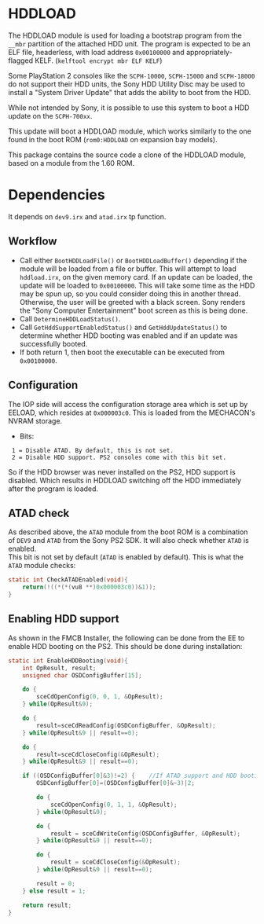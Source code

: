 # HDDLOAD
The HDDLOAD module is used for loading a bootstrap program from the `__mbr` partition of the attached HDD unit. The program is expected to be an ELF file, headerless, with load address `0x00100000` and appropriately-flagged KELF. (`kelftool encrypt mbr ELF KELF`)

Some PlayStation 2 consoles like the `SCPH-10000`, `SCPH-15000` and `SCPH-18000` do not support their HDD units, the Sony HDD Utility Disc may be used to install a "System Driver Update" that adds the ability to boot from the HDD.

While not intended by Sony, it is possible to use this system to boot a HDD update on the `SCPH-700xx`.

This update will boot a HDDLOAD module, which works similarly to the one found in the boot ROM (`rom0:HDDLOAD` on expansion bay models).

This package contains the source code a clone of the HDDLOAD module, based on a module from the 1.60 ROM.

# Dependencies

It depends on `dev9.irx` and `atad.irx` tp function.


## Workflow
- Call either `BootHDDLoadFile()` or `BootHDDLoadBuffer()` depending if the module will be loaded from a file or buffer. This will attempt to load `hddload.irx`, on the given memory card. If an update can be loaded, the update will be loaded to `0x00100000`.
This will take some time as the HDD may be spun up, so you could consider doing this in another thread. Otherwise, the user will be greeted with a black screen.  Sony renders the "Sony Computer Entertainment" boot screen as this is being done.
- Call `DetermineHDDLoadStatus()`.
- Call `GetHddSupportEnabledStatus()` and `GetHddUpdateStatus()` to determine whether HDD booting was enabled and if an update was successfully booted.
- If both return 1, then boot the executable can be executed from `0x00100000`.


## Configuration
The IOP side will access the configuration storage area which is set up by EELOAD, which resides at `0x000003c0`. This is loaded from the MECHACON's NVRAM storage.

- Bits:
```
 1 = Disable ATAD. By default, this is not set.
 2 = Disable HDD support. PS2 consoles come with this bit set.  
```
So if the HDD browser was never installed on the PS2, HDD support is disabled. Which results in HDDLOAD switching off the HDD immediately after the program is loaded.


## ATAD check
As described above, the `ATAD` module from the boot ROM is a combination of `DEV9` and `ATAD` from the Sony PS2 SDK. It will also check whether `ATAD` is enabled.  
This bit is not set by default (`ATAD` is enabled by default). This is what the `ATAD` module checks:
```c
static int CheckATADEnabled(void){
    return(!((*(*(vu8 **)0x000003c0))&1));
}
```

## Enabling HDD support
As shown in the FMCB Installer, the following can be done from the EE to enable HDD booting on the PS2. This should be done during installation:

```c
static int EnableHDDBooting(void){
	int OpResult, result;
	unsigned char OSDConfigBuffer[15];

	do {
		sceCdOpenConfig(0, 0, 1, &OpResult);
	} while(OpResult&9);

	do {
		result=sceCdReadConfig(OSDConfigBuffer, &OpResult);
	} while(OpResult&9 || result==0);

	do {
		result=sceCdCloseConfig(&OpResult);
	} while(OpResult&9 || result==0);

	if ((OSDConfigBuffer[0]&3)!=2) {	//If ATAD support and HDD booting are not already activated.
		OSDConfigBuffer[0]=(OSDConfigBuffer[0]&~3)|2;

		do {
			sceCdOpenConfig(0, 1, 1, &OpResult);
		} while(OpResult&9);

		do {
			result = sceCdWriteConfig(OSDConfigBuffer, &OpResult);
		} while(OpResult&9 || result==0);

		do {
			result = sceCdCloseConfig(&OpResult);
		} while(OpResult&9 || result==0);

		result = 0;
	} else result = 1;

	return result;
}
```

